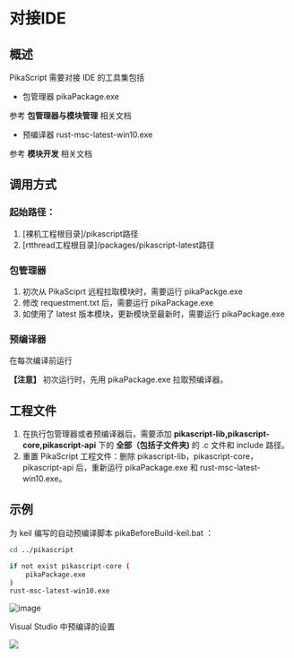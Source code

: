 # 对接IDE
## 概述
PikaScript 需要对接 IDE 的工具集包括

- 包管理器 pikaPackage.exe

参考 **包管理器与模块管理** 相关文档

- 预编译器 rust-msc-latest-win10.exe

参考 **模块开发** 相关文档

## 调用方式

### 起始路径：

   1. [裸机工程根目录]/pikascript路径
   1. [rtthread工程根目录]/packages/pikascript-latest路径

### 包管理器

   1. 初次从 PikaSciprt 远程拉取模块时，需要运行 pikaPackge.exe
   1. 修改 requestment.txt 后，需要运行 pikaPackage.exe
   1. 如使用了 latest 版本模块，更新模块至最新时，需要运行 pikaPackage.exe

### 预编译器

在每次编译前运行

**【注意】** 初次运行时，先用 pikaPackage.exe 拉取预编译器。

## 工程文件

   1. 在执行包管理器或者预编译器后，需要添加 **pikascript-lib,pikascript-core,pikascript-api** 下的 **全部（包括子文件夹)** 的 .c 文件和 include 路径。
   1. 重置 PikaScript 工程文件：删除 pikascript-lib，pikascript-core，pikascript-api 后，重新运行 pikaPackage.exe 和 rust-msc-latest-win10.exe。

## 示例

为 keil 编写的自动预编译脚本 pikaBeforeBuild-keil.bat ：

```bash
cd ../pikascript

if not exist pikascript-core (
    pikaPackage.exe
)
rust-msc-latest-win10.exe
```

![image](https://user-images.githubusercontent.com/88232613/177667714-858d644b-aa13-4104-be29-560de61c2948.png)

Visual Studio 中预编译的设置

![](https://user-images.githubusercontent.com/88232613/172519804-67b32285-1d3c-4ff6-a90b-191f23a04592.png)


